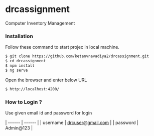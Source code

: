 # drcassignment
Computer Inventory Management

### Installation
Follow these command to start projec in local machine.

```sh
$ git clone https://github.com/ketanvnavadiya2/drcassignment.git
$ cd drcassignment
$ npm install
$ ng serve
```

Open the browser and enter below URL

```sh
$ http://localhost:4200/
```

### How to Login ?

Use given email id and password for login


| ------ | ------ |
| username | drcuser@gmail.com |
| password | Admin@123 |

